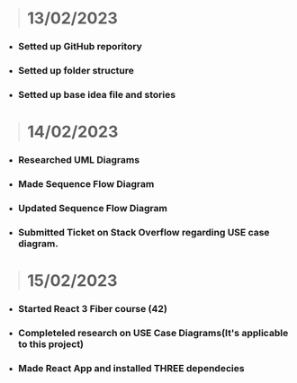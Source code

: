 > # 13/02/2023
- ### Setted up GitHub reporitory
- ### Setted up folder structure
- ### Setted up base idea file and stories


> # 14/02/2023
- ### Researched UML Diagrams
- ### Made Sequence Flow Diagram
- ### Updated Sequence Flow Diagram
- ### Submitted Ticket on Stack Overflow regarding USE case diagram.


> # 15/02/2023
- ### Started React 3 Fiber course (42) 
- ### Completeled research on USE Case Diagrams(It's applicable to this project)
- ### Made React App and installed THREE dependecies
  
